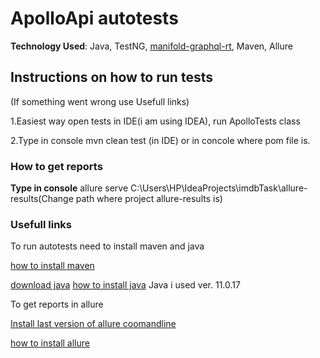 # ApolloApi autotests

**Technology Used**: Java, TestNG, [manifold-graphql-rt](https://github.com/manifold-systems/manifold/tree/master/manifold-deps-parent/manifold-graphql#fluent-api), Maven, Allure

## Instructions on how to run tests
(If something went wrong use Usefull links)

1.Easiest way open tests in IDE(i am using IDEA), run ApolloTests class

2.Type in console mvn clean test (in IDE) or in concole where pom file is.


### How to get reports

**Type in console** allure serve C:\Users\HP\IdeaProjects\imdbTask\allure-results(Change path where project allure-results is)


### Usefull links 

To run autotests need to install maven and java

[how to install maven](https://maven.apache.org/install.html)

[download java](https://www.oracle.com/java/technologies/javase/jdk11-archive-downloads.html)
[how to install java](https://www.java.com/en/download/help/download_options.html)
Java i used ver. 11.0.17

To get reports in allure

[Install last version of allure coomandline](https://repo.maven.apache.org/maven2/io/qameta/allure/allure-commandline)

[how to install allure](https://docs.qameta.io/allure/#_installing_a_commandline)


